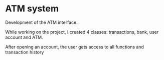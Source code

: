 # ATM system

Development of the ATM interface.

While working on the project, I created 4 classes: transactions, bank, user account and ATM. 

After opening an account, the user gets access to all functions and transaction history